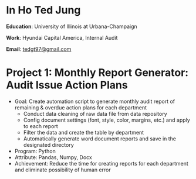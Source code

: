 # In Ho Ted Jung
**Education**: University of Illinois at Urbana-Champaign

**Work**: Hyundai Capital America, Internal Audit

**Email**: tedgt97@gmail.com

# Project 1: Monthly Report Generator: Audit Issue Action Plans
- Goal: Create automation script to generate monthly audit report of remaining & overdue action plans for each department
  - Conduct data cleaning of raw data file from data repository
  - Config document settings (font, style, color, margins, etc.) and apply to each report
  - Filter the data and create the table by department
  - Automatically generate word document reports and save in the designated directory
- Program: Python
- Attribute: Pandas, Numpy, Docx
- Achievement: Reduce the time for creating reports for each department and eliminate possibility of human error
